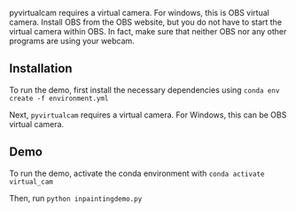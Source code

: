 pyvirtualcam requires a virtual camera. For windows, this is OBS virtual camera. Install OBS from the OBS website, but you do not have to start the virtual camera within OBS. In fact, make sure that neither OBS nor any other programs are using your webcam.

## Installation

To run the demo, first install the necessary dependencies using 
`conda env create -f environment.yml`

Next, `pyvirtualcam` requires a virtual camera. For Windows, this can be
OBS virtual camera.

## Demo

To run the demo, activate the conda environment with `conda activate virtual_cam`

Then, run `python inpaintingdemo.py`
